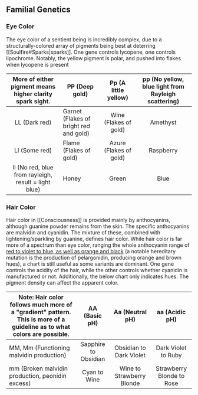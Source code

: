 ## Familial Genetics

### Eye Color 

The eye color of a sentient being is incredibly complex, due to a structurally-colored array of pigments being best at deterring [[Soulfire#Sparks|sparks]]. One gene controls lycopene, one controls lipochrome. Notably, the yellow pigment is polar, and pushed into flakes when lycopene is present

| More of either pigment means higher clarity spark sight. | PP (Deep gold)                         |  Pp (A little yellow)  | pp (No yellow, blue light from Rayleigh scattering) |
| :------------------------------------------------------: | -------------------------------------- | :--------------------: | :-------------------------------------------------: |
|                      LL (Dark red)                       | Garnet (Flakes of bright red and gold) | Wine (Flakes of gold)  |                      Amethyst                       |
|                      Ll (Some red)                       | Flame (Flakes of gold)                 | Azure (Flakes of gold) |                      Raspberry                      |
|  ll (No red, blue from rayleigh, result \= light blue)   | Honey                                  |         Green          |                        Blue                         |

### Hair Color

Hair color in [[Consciousness]] is provided mainly by anthocyanins, although guanine powder remains from the skin. The specific anthocyanins are malvidin and cyanidin. The mixture of these, combined with lightening/sparkling by guanine, defines hair color. While hair color is far more of a spectrum than eye color, ranging the whole anthocyanin range of [red to violet to blue, as well as orange and black](https://www.researchgate.net/profile/Joel-Ochieng/publication/236146371/figure/fig1/AS:442498356125697@1482511237792/Visible-color-range-of-common-anthocyanidins.png) (a notable hereditary mutation is the production of pelargonidin, producing orange and brown hues), a chart is still useful as some variants are dominant. One gene controls the acidity of the hair, while the other controls whether cyanidin is manufactured or not. Additionally, the below chart only indicates hues. The pigment density can affect the apparent color.

| Note: Hair color follows much more of a "gradient" pattern. This is more of a guideline as to what colors are possible. |    AA (Basic pH)     |      Aa (Neutral pH)      |      aa (Acidic pH)       |
| ----------------------------------------------------------------------------------------------------------------------- | :------------------: | :-----------------------: | :-----------------------: |
| MM, Mm (Functioning malvidin production)                                                                                | Sapphire to Obsidian |  Obsidian to Dark Violet  |    Dark Violet to Ruby    |
| mm (Broken malvidin production, peonidin excess)                                                                        |     Cyan to Wine     | Wine to Strawberry Blonde | Strawberry Blonde to Rose |

